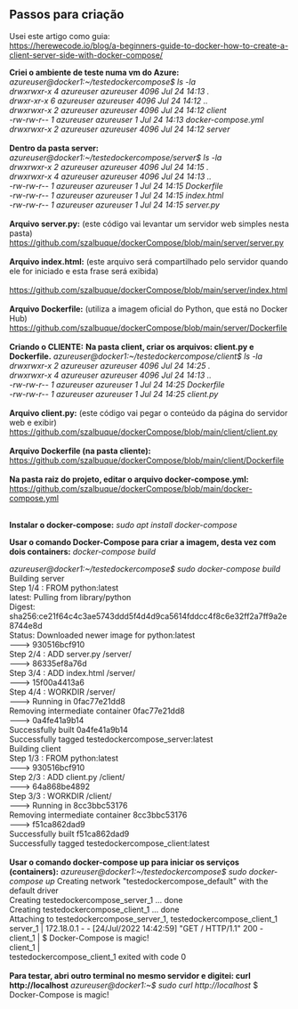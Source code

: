 ## Passos para criação <br>
Usei este artigo como guia:<br>
https://herewecode.io/blog/a-beginners-guide-to-docker-how-to-create-a-client-server-side-with-docker-compose/

**Criei o ambiente de teste numa vm do Azure:**
*azureuser@docker1:~/testedockercompose$ ls -la<br>
drwxrwxr-x 4 azureuser azureuser 4096 Jul 24 14:13 .<br>
drwxr-xr-x 6 azureuser azureuser 4096 Jul 24 14:12 ..<br>
drwxrwxr-x 2 azureuser azureuser 4096 Jul 24 14:12 client<br>
-rw-rw-r-- 1 azureuser azureuser    1 Jul 24 14:13 docker-compose.yml<br>
drwxrwxr-x 2 azureuser azureuser 4096 Jul 24 14:12 server*<br>
<br>
**Dentro da pasta server:**
*azureuser@docker1:~/testedockercompose/server$ ls -la<br>
drwxrwxr-x 2 azureuser azureuser 4096 Jul 24 14:15 .<br>
drwxrwxr-x 4 azureuser azureuser 4096 Jul 24 14:13 ..<br>
-rw-rw-r-- 1 azureuser azureuser    1 Jul 24 14:15 Dockerfile<br>
-rw-rw-r-- 1 azureuser azureuser    1 Jul 24 14:15 index.html<br>
-rw-rw-r-- 1 azureuser azureuser    1 Jul 24 14:15 server.py*<br>
<br>
**Arquivo server.py:**
(este código vai levantar um servidor web simples nesta pasta)<br>
https://github.com/szalbuque/dockerCompose/blob/main/server/server.py<br>
<br>
**Arquivo index.html:**
(este arquivo será compartilhado pelo servidor quando ele for iniciado e esta frase será exibida)<br><br>
https://github.com/szalbuque/dockerCompose/blob/main/server/index.html<br>
<br>
**Arquivo Dockerfile:**
(utiliza a imagem oficial do Python, que está no Docker Hub)<br>
https://github.com/szalbuque/dockerCompose/blob/main/server/Dockerfile<br>
<br>
**Criando o CLIENTE:**
**Na pasta client, criar os arquivos: client.py e Dockerfile.**
*azureuser@docker1:~/testedockercompose/client$ ls -la<br>
drwxrwxr-x 2 azureuser azureuser 4096 Jul 24 14:25 .<br>
drwxrwxr-x 4 azureuser azureuser 4096 Jul 24 14:13 ..<br>
-rw-rw-r-- 1 azureuser azureuser    1 Jul 24 14:25 Dockerfile<br>
-rw-rw-r-- 1 azureuser azureuser    1 Jul 24 14:25 client.py*<br>
<br>
**Arquivo client.py:**
(este código vai pegar o conteúdo da página do servidor web e exibir)<br>
https://github.com/szalbuque/dockerCompose/blob/main/client/client.py<br>
<br>
**Arquivo Dockerfile (na pasta cliente):**
https://github.com/szalbuque/dockerCompose/blob/main/client/Dockerfile<br>
<br>
**Na pasta raiz do projeto, editar o arquivo docker-compose.yml:**
https://github.com/szalbuque/dockerCompose/blob/main/docker-compose.yml<br>
<br>

**Instalar o docker-compose:**
*sudo apt install docker-compose*

**Usar o comando Docker-Compose para criar a imagem, desta vez com dois containers:**
*docker-compose build*

*azureuser@docker1:~/testedockercompose$ sudo docker-compose build*
Building server<br>
Step 1/4 : FROM python:latest<br>
latest: Pulling from library/python<br>
Digest: sha256:ce21f64c4c3ae5743ddd5f4d4d9ca5614fddcc4f8c6e32ff2a7ff9a2e8744e8d<br>
Status: Downloaded newer image for python:latest<br>
 ---> 930516bcf910<br>
Step 2/4 : ADD server.py /server/<br>
 ---> 86335ef8a76d<br>
Step 3/4 : ADD index.html /server/<br>
 ---> 15f00a4413a6<br>
Step 4/4 : WORKDIR /server/<br>
 ---> Running in 0fac77e21dd8<br>
Removing intermediate container 0fac77e21dd8<br>
 ---> 0a4fe41a9b14<br>
Successfully built 0a4fe41a9b14<br>
Successfully tagged testedockercompose_server:latest<br>
Building client<br>
Step 1/3 : FROM python:latest<br>
 ---> 930516bcf910<br>
Step 2/3 : ADD client.py /client/<br>
 ---> 64a868be4892<br>
Step 3/3 : WORKDIR /client/<br>
 ---> Running in 8cc3bbc53176<br>
Removing intermediate container 8cc3bbc53176<br>
 ---> f51ca862dad9<br>
Successfully built f51ca862dad9<br>
Successfully tagged testedockercompose_client:latest<br>
<br>
**Usar o comando docker-compose up para iniciar os serviços (containers):**
*azureuser@docker1:~/testedockercompose$ sudo docker-compose up*
Creating network "testedockercompose_default" with the default driver<br>
Creating testedockercompose_server_1 ... done<br>
Creating testedockercompose_client_1 ... done<br>
Attaching to testedockercompose_server_1, testedockercompose_client_1<br>
server_1  | 172.18.0.1 - - [24/Jul/2022 14:42:59] "GET / HTTP/1.1" 200 -<br>
client_1  | $ Docker-Compose is magic!<br>
client_1  |<br>
testedockercompose_client_1 exited with code 0<br>
<br>
**Para testar, abri outro terminal no mesmo servidor e digitei: curl http://localhost**
*azureuser@docker1:~$ sudo curl http://localhost*
$ Docker-Compose is magic!<br>


